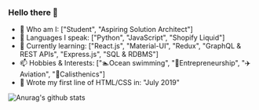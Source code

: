 ### Hello there 👋

- 🔭 Who am I: ["Student", "Aspiring Solution Architect"]
- 🌱 Languages I speak: ["Python", "JavaScript", "Shopify Liquid"]
- 👯 Currently learning: ["React.js", "Material-UI", "Redux", "GraphQL & REST APIs", "Express.js", "SQL & RDBMS"]
- 📫 Hobbies & Interests: ["🏊Ocean swimming", "💼Entrepreneurship", "✈️Aviation", "💪Calisthenics"]
- 👶 Wrote my first line of HTML/CSS in: "July 2019"


![Anurag's github stats](https://github-readme-stats.vercel.app/api?username=Mingyang-Li&theme=tokyonight&show_icons=true&card_width=100%)

